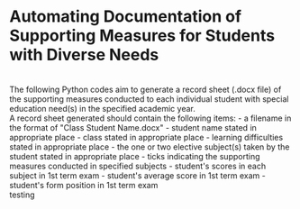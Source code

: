 # Automating Documentation of Supporting Measures for Students with Diverse Needs
<br/>
The following Python codes aim to generate a record sheet (.docx file) of the supporting measures conducted to each individual student with special education need(s) in the specified academic year.
<br/>
A record sheet generated should contain the following items:
- a filename in the format of "Class Student Name.docx"
- student name stated in appropriate place
- class stated in appropriate place
- learning difficulties stated in appropriate place
- the one or two elective subject(s) taken by the student stated in appropriate place
- ticks indicating the supporting measures conducted in specified subjects
- student's scores in each subject in 1st term exam
- student's average score in 1st term exam
- student's form position in 1st term exam
<br/>
testing
